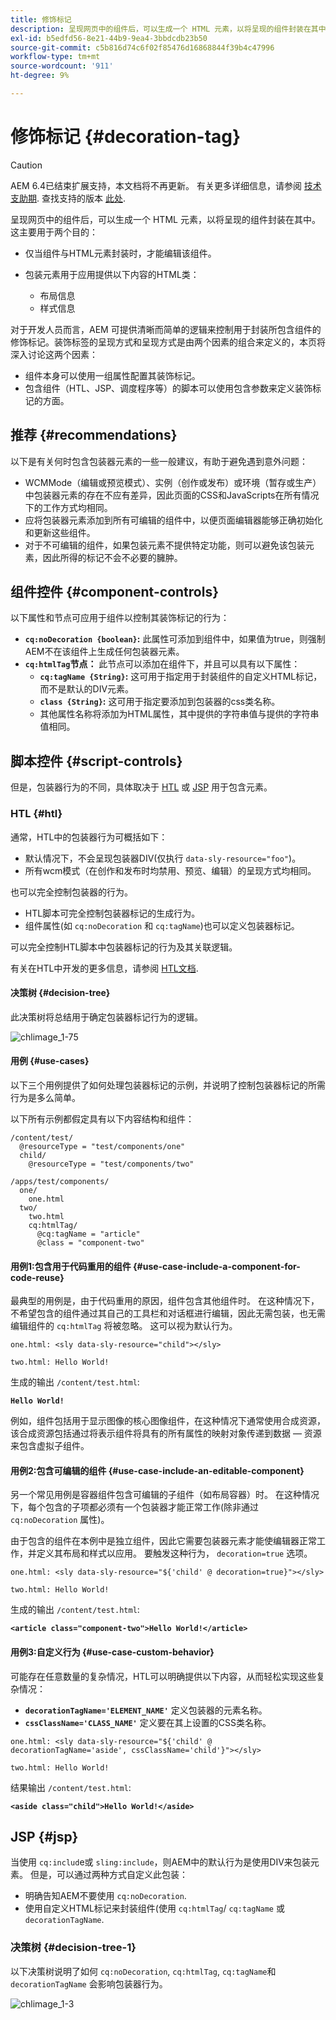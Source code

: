 ```yaml
---
title: 修饰标记
description: 呈现网页中的组件后，可以生成一个 HTML 元素，以将呈现的组件封装在其中。对于开发人员而言，AEM 可提供清晰而简单的逻辑来控制用于封装所包含组件的修饰标记。
exl-id: b5edfd56-8e21-44b9-9ea4-3bbdcdb23b50
source-git-commit: c5b816d74c6f02f85476d16868844f39b4c47996
workflow-type: tm+mt
source-wordcount: '911'
ht-degree: 9%

---
```


# 修饰标记 {#decoration-tag}

>[!CAUTION]
>
>AEM 6.4已结束扩展支持，本文档将不再更新。 有关更多详细信息，请参阅 [技术支助期](https://helpx.adobe.com/cn/support/programs/eol-matrix.html). 查找支持的版本 [此处](https://experienceleague.adobe.com/docs/).

呈现网页中的组件后，可以生成一个 HTML 元素，以将呈现的组件封装在其中。这主要用于两个目的：

* 仅当组件与HTML元素封装时，才能编辑该组件。
* 包装元素用于应用提供以下内容的HTML类：

   * 布局信息
   * 样式信息

对于开发人员而言，AEM 可提供清晰而简单的逻辑来控制用于封装所包含组件的修饰标记。装饰标签的呈现方式和呈现方式是由两个因素的组合来定义的，本页将深入讨论这两个因素：

* 组件本身可以使用一组属性配置其装饰标记。
* 包含组件（HTL、JSP、调度程序等）的脚本可以使用包含参数来定义装饰标记的方面。

## 推荐 {#recommendations}

以下是有关何时包含包装器元素的一些一般建议，有助于避免遇到意外问题：

* WCMMode（编辑或预览模式）、实例（创作或发布）或环境（暂存或生产）中包装器元素的存在不应有差异，因此页面的CSS和JavaScripts在所有情况下的工作方式均相同。
* 应将包装器元素添加到所有可编辑的组件中，以便页面编辑器能够正确初始化和更新这些组件。
* 对于不可编辑的组件，如果包装元素不提供特定功能，则可以避免该包装元素，因此所得的标记不会不必要的臃肿。

## 组件控件 {#component-controls}

以下属性和节点可应用于组件以控制其装饰标记的行为：

* **`cq:noDecoration {boolean}`:** 此属性可添加到组件中，如果值为true，则强制AEM不在该组件上生成任何包装器元素。
* **`cq:htmlTag`节点：** 此节点可以添加在组件下，并且可以具有以下属性：
   * **`cq:tagName {String}`:** 这可用于指定用于封装组件的自定义HTML标记，而不是默认的DIV元素。
   * **`class {String}`:** 这可用于指定要添加到包装器的css类名称。
   * 其他属性名称将添加为HTML属性，其中提供的字符串值与提供的字符串值相同。

## 脚本控件 {#script-controls}

但是，包装器行为的不同，具体取决于 [HTL](/help/sites-developing/decoration-tag.md#htl) 或 [JSP](/help/sites-developing/decoration-tag.md#jsp) 用于包含元素。

### HTL {#htl}

通常，HTL中的包装器行为可概括如下：

* 默认情况下，不会呈现包装器DIV(仅执行 `data-sly-resource="foo"`)。
* 所有wcm模式（在创作和发布时均禁用、预览、编辑）的呈现方式均相同。

也可以完全控制包装器的行为。

* HTL脚本可完全控制包装器标记的生成行为。
* 组件属性(如 `cq:noDecoration` 和 `cq:tagName`)也可以定义包装器标记。

可以完全控制HTL脚本中包装器标记的行为及其关联逻辑。

有关在HTL中开发的更多信息，请参阅 [HTL文档](https://helpx.adobe.com/experience-manager/htl/user-guide.html).

#### 决策树 {#decision-tree}

此决策树将总结用于确定包装器标记行为的逻辑。

![chlimage_1-75](assets/chlimage_1-75.png)

#### 用例 {#use-cases}

以下三个用例提供了如何处理包装器标记的示例，并说明了控制包装器标记的所需行为是多么简单。

以下所有示例都假定具有以下内容结构和组件：

```
/content/test/
  @resourceType = "test/components/one"
  child/
    @resourceType = "test/components/two"
```

```
/apps/test/components/
  one/
    one.html
  two/
    two.html
    cq:htmlTag/
      @cq:tagName = "article"
      @class = "component-two"
```

#### 用例1:包含用于代码重用的组件 {#use-case-include-a-component-for-code-reuse}

最典型的用例是，由于代码重用的原因，组件包含其他组件时。 在这种情况下，不希望包含的组件通过其自己的工具栏和对话框进行编辑，因此无需包装，也无需编辑组件的 `cq:htmlTag` 将被忽略。 这可以视为默认行为。

`one.html: <sly data-sly-resource="child"></sly>`

`two.html: Hello World!`

生成的输出 `/content/test.html`:

**`Hello World!`**

例如，组件包括用于显示图像的核心图像组件，在这种情况下通常使用合成资源，该合成资源包括通过将表示组件将具有的所有属性的映射对象传递到数据 — 资源来包含虚拟子组件。

#### 用例2:包含可编辑的组件 {#use-case-include-an-editable-component}

另一个常见用例是容器组件包含可编辑的子组件（如布局容器）时。 在这种情况下，每个包含的子项都必须有一个包装器才能正常工作(除非通过 `cq:noDecoration` 属性)。

由于包含的组件在本例中是独立组件，因此它需要包装器元素才能使编辑器正常工作，并定义其布局和样式以应用。 要触发这种行为， `decoration=true` 选项。

`one.html: <sly data-sly-resource="${'child' @ decoration=true}"></sly>`

`two.html: Hello World!`

生成的输出 `/content/test.html`:

**`<article class="component-two">Hello World!</article>`**

#### 用例3:自定义行为 {#use-case-custom-behavior}

可能存在任意数量的复杂情况，HTL可以明确提供以下内容，从而轻松实现这些复杂情况：

* **`decorationTagName='ELEMENT_NAME'`** 定义包装器的元素名称。
* **`cssClassName='CLASS_NAME'`** 定义要在其上设置的CSS类名称。

`one.html: <sly data-sly-resource="${'child' @ decorationTagName='aside', cssClassName='child'}"></sly>`

`two.html: Hello World!`

结果输出 `/content/test.html`:

**`<aside class="child">Hello World!</aside>`**

## JSP {#jsp}

当使用 `cq:includ`e或 `sling:include`，则AEM中的默认行为是使用DIV来包装元素。 但是，可以通过两种方式自定义此包装：

* 明确告知AEM不要使用 `cq:noDecoration`.
* 使用自定义HTML标记来封装组件(使用 `cq:htmlTag`/ `cq:tagName` 或 `decorationTagName`.

### 决策树 {#decision-tree-1}

以下决策树说明了如何 `cq:noDecoration`, `cq:htmlTag`, `cq:tagName`和 `decorationTagName` 会影响包装器行为。

![chlimage_1-3](assets/chlimage_1-3.jpeg)
